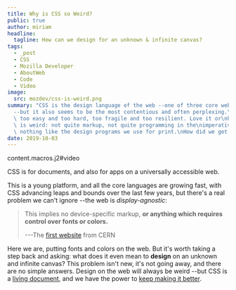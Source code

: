 ```yaml
---
title: Why is CSS so Weird?
public: true
author: miriam
headline:
  tagline: How can we design for an unknown & infinite canvas?
tags:
  - _post
  - CSS
  - Mozilla Developer
  - AboutWeb
  - Code
  - Video
image:
  src: mozdev/css-is-weird.png
summary: "CSS is the design language of the web --one of three core web languages\n\
  --but it also seems to be the most contentious and often perplexing.\nIt\u2019s\
  \ too easy and too hard, too fragile and too resilient. Love it or\nhate it, CSS\
  \ is weird: not quite markup, not quite programming in the\nimperative sense, and\
  \ nothing like the design programs we use for print.\nHow did we get here?\n"
date: 2019-10-03
---
```


content.macros.j2\#video

CSS is for documents, and also for apps on a universally accessible web.

This is a young platform, and all the core languages are growing fast,
with CSS advancing leaps and bounds over the last few years, but there's
a real problem we can't ignore --the web is *display-agnostic*:

> This implies no device-specific markup, **or anything which requires
> control over fonts or colors.**
>
> ---The [first website] from CERN

Here we are, putting fonts and colors on the web. But it's worth taking
a step back and asking: what does it even mean to **design** on an
unknown and infinite canvas? This problem isn't new, it's not going
away, and there are no simple answers. Design on the web will always be
weird --but CSS is a [living document], and we have the power to [keep
making it better].

  [first website]: http://info.cern.ch/hypertext/WWW/MarkUp/HTMLConstraints.html
  [living document]: https://www.w3.org/Style/CSS/specs.en.html
  [keep making it better]: https://github.com/w3c/csswg-drafts/
